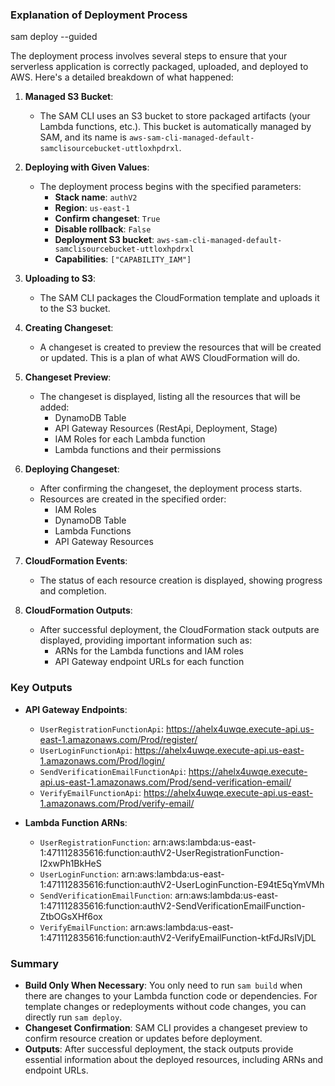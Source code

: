 ### Explanation of Deployment Process
sam deploy --guided 

The deployment process involves several steps to ensure that your serverless application is correctly packaged, uploaded, and deployed to AWS. Here's a detailed breakdown of what happened:

1. **Managed S3 Bucket**:
   - The SAM CLI uses an S3 bucket to store packaged artifacts (your Lambda functions, etc.). This bucket is automatically managed by SAM, and its name is `aws-sam-cli-managed-default-samclisourcebucket-uttloxhpdrxl`.

2. **Deploying with Given Values**:
   - The deployment process begins with the specified parameters:
     - **Stack name**: `authV2`
     - **Region**: `us-east-1`
     - **Confirm changeset**: `True`
     - **Disable rollback**: `False`
     - **Deployment S3 bucket**: `aws-sam-cli-managed-default-samclisourcebucket-uttloxhpdrxl`
     - **Capabilities**: `["CAPABILITY_IAM"]`

3. **Uploading to S3**:
   - The SAM CLI packages the CloudFormation template and uploads it to the S3 bucket.

4. **Creating Changeset**:
   - A changeset is created to preview the resources that will be created or updated. This is a plan of what AWS CloudFormation will do.

5. **Changeset Preview**:
   - The changeset is displayed, listing all the resources that will be added:
     - DynamoDB Table
     - API Gateway Resources (RestApi, Deployment, Stage)
     - IAM Roles for each Lambda function
     - Lambda functions and their permissions

6. **Deploying Changeset**:
   - After confirming the changeset, the deployment process starts.
   - Resources are created in the specified order:
     - IAM Roles
     - DynamoDB Table
     - Lambda Functions
     - API Gateway Resources

7. **CloudFormation Events**:
   - The status of each resource creation is displayed, showing progress and completion.

8. **CloudFormation Outputs**:
   - After successful deployment, the CloudFormation stack outputs are displayed, providing important information such as:
     - ARNs for the Lambda functions and IAM roles
     - API Gateway endpoint URLs for each function

### Key Outputs

- **API Gateway Endpoints**:
  - `UserRegistrationFunctionApi`: https://ahelx4uwqe.execute-api.us-east-1.amazonaws.com/Prod/register/
  - `UserLoginFunctionApi`: https://ahelx4uwqe.execute-api.us-east-1.amazonaws.com/Prod/login/
  - `SendVerificationEmailFunctionApi`: https://ahelx4uwqe.execute-api.us-east-1.amazonaws.com/Prod/send-verification-email/
  - `VerifyEmailFunctionApi`: https://ahelx4uwqe.execute-api.us-east-1.amazonaws.com/Prod/verify-email/

- **Lambda Function ARNs**:
  - `UserRegistrationFunction`: arn:aws:lambda:us-east-1:471112835616:function:authV2-UserRegistrationFunction-I2xwPh1BkHeS
  - `UserLoginFunction`: arn:aws:lambda:us-east-1:471112835616:function:authV2-UserLoginFunction-E94tE5qYmVMh
  - `SendVerificationEmailFunction`: arn:aws:lambda:us-east-1:471112835616:function:authV2-SendVerificationEmailFunction-ZtbOGsXHf6ox
  - `VerifyEmailFunction`: arn:aws:lambda:us-east-1:471112835616:function:authV2-VerifyEmailFunction-ktFdJRsIVjDL

### Summary

- **Build Only When Necessary**: You only need to run `sam build` when there are changes to your Lambda function code or dependencies. For template changes or redeployments without code changes, you can directly run `sam deploy`.
- **Changeset Confirmation**: SAM CLI provides a changeset preview to confirm resource creation or updates before deployment.
- **Outputs**: After successful deployment, the stack outputs provide essential information about the deployed resources, including ARNs and endpoint URLs.